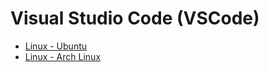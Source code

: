 # Visual Studio Code (VSCode)

- [Linux - Ubuntu](./linux/ubuntu.md)
- [Linux - Arch Linux](./linux/archlinux.md)
